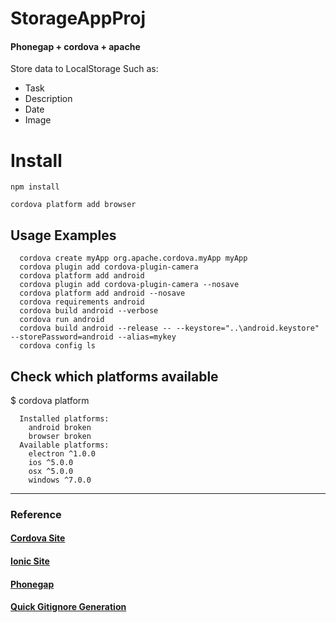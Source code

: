 # StorageAppProj

#### Phonegap + cordova + apache

Store data to LocalStorage
Such as:
  - Task
  - Description
  - Date
  - Image
  

# Install
```
npm install 

cordova platform add browser
```


## Usage Examples
```
  cordova create myApp org.apache.cordova.myApp myApp
  cordova plugin add cordova-plugin-camera
  cordova platform add android
  cordova plugin add cordova-plugin-camera --nosave
  cordova platform add android --nosave
  cordova requirements android    
  cordova build android --verbose
  cordova run android
  cordova build android --release -- --keystore="..\android.keystore" --storePassword=android --alias=mykey
  cordova config ls
```

## Check which platforms available

$ cordova platform

```
  Installed platforms:
    android broken
    browser broken
  Available platforms: 
    electron ^1.0.0
    ios ^5.0.0
    osx ^5.0.0
    windows ^7.0.0

```

---
### Reference

#### [Cordova Site](https://cordova.apache.org/#getstarted)

#### [Ionic Site](https://ionicframework.com/getting-started)

#### [Phonegap](https://phonegap.com/)

#### [Quick Gitignore Generation](https://www.gitignore.io/api/apachecordova)